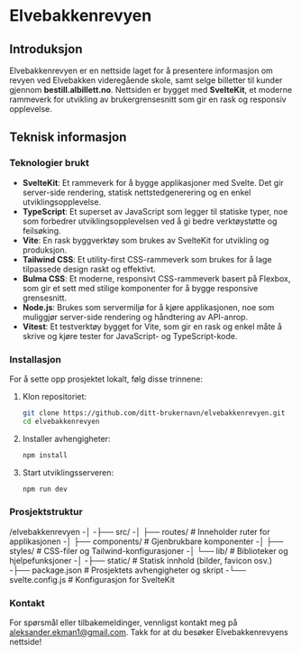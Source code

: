 # Elvebakkenrevyen

## Introduksjon

Elvebakkenrevyen er en nettside laget for å presentere informasjon om revyen ved Elvebakken videregående skole, samt selge billetter til kunder gjennom **bestill.albillett.no**. Nettsiden er bygget med **SvelteKit**, et moderne rammeverk for utvikling av brukergrensesnitt som gir en rask og responsiv opplevelse.

## Teknisk informasjon

### Teknologier brukt

- **SvelteKit**: Et rammeverk for å bygge applikasjoner med Svelte. Det gir server-side rendering, statisk nettstedgenerering og en enkel utviklingsopplevelse.
- **TypeScript**: Et superset av JavaScript som legger til statiske typer, noe som forbedrer utviklingsopplevelsen ved å gi bedre verktøystøtte og feilsøking.
- **Vite**: En rask byggverktøy som brukes av SvelteKit for utvikling og produksjon.
- **Tailwind CSS**: Et utility-first CSS-rammeverk som brukes for å lage tilpassede design raskt og effektivt.
- **Bulma CSS**: Et moderne, responsivt CSS-rammeverk basert på Flexbox, som gir et sett med stilige komponenter for å bygge responsive grensesnitt.
- **Node.js**: Brukes som servermiljø for å kjøre applikasjonen, noe som muliggjør server-side rendering og håndtering av API-anrop.
- **Vitest**: Et testverktøy bygget for Vite, som gir en rask og enkel måte å skrive og kjøre tester for JavaScript- og TypeScript-kode.

### Installasjon

For å sette opp prosjektet lokalt, følg disse trinnene:

1. Klon repositoriet:
   ```bash
   git clone https://github.com/ditt-brukernavn/elvebakkenrevyen.git
   cd elvebakkenrevyen

2. Installer avhengigheter:
   ```bash
   npm install

3. Start utviklingsserveren:
   ```bash
   npm run dev

### Prosjektstruktur
/elvebakkenrevyen
-│
-├── src/
-│   ├── routes/          # Inneholder ruter for applikasjonen
-│   ├── components/      # Gjenbrukbare komponenter
-│   ├── styles/          # CSS-filer og Tailwind-konfigurasjoner
-│   └── lib/             # Biblioteker og hjelpefunksjoner
-│
-├── static/              # Statisk innhold (bilder, favicon osv.)
-├── package.json         # Prosjektets avhengigheter og skript
-└── svelte.config.js     # Konfigurasjon for SvelteKit

### Kontakt
For spørsmål eller tilbakemeldinger, vennligst kontakt meg på aleksander.ekman1@gmail.com. Takk for at du besøker Elvebakkenrevyens nettside!
